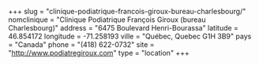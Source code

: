 +++
slug = "clinique-podiatrique-francois-giroux-bureau-charlesbourg/"
nomclinique = "Clinique Podiatrique François Giroux (bureau Charlesbourg)"
address = "6475 Boulevard Henri-Bourassa"
latitude = 46.854172
longitude = -71.258193
ville = "Québec, Quebec G1H 3B9"
pays = "Canada"
phone = "(418) 622-0732"
site = "http://www.podiatregiroux.com"
type = "location"
+++
